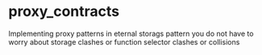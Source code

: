# proxy_contracts
Implementing proxy patterns
in eternal storags pattern you do not have to worry about storage clashes or function selector clashes or collisions
